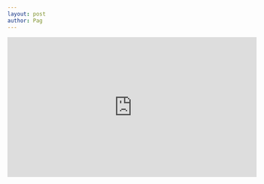 ```yaml
---
layout: post
author: Pag
---
```



<iframe width="560" height="315" src="https://www.youtube.com/embed/j2ZOPnsluag?si=QKuHfEK9gEA-5Wor" title="YouTube video player" frameborder="0" allow="accelerometer; autoplay; clipboard-write; encrypted-media; gyroscope; picture-in-picture; web-share" referrerpolicy="strict-origin-when-cross-origin" allowfullscreen></iframe>
